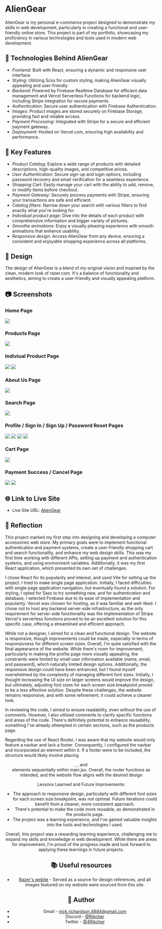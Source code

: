 # AlienGear

AlienGear is my personal e-commerce project designed to demonstrate my skills in web development, particularly in creating a functional and user-friendly online store. This project is part of my portfolio, showcasing my proficiency in various technologies and tools used in modern web development.

## 🚀 Technologies Behind AlienGear

- *Frontend*: Built with React, ensuring a dynamic and responsive user interface.
- *Styling*: Utilizing Scss for custom styling, making AlienGear visually appealing and user-friendly.
- *Backend*: Powered by Firebase Realtime Database for efficient data management and Vercel Serverless Functions for backend logic, including Stripe integration for secure payments.
- *Authentication*: Secure user authentication with Firebase Authentication.
- *Images*: Product images are stored securely on Firebase Storage, providing fast and reliable access.
- *Payment Processing*: Integrated with Stripe for a secure and efficient payment gateway.
- *Deployment*: Hosted on Vercel.com, ensuring high availability and performance.

## 🌟 Key Features

- *Product Catalog*: Explore a wide range of products with detailed descriptions, high-quality images, and competitive prices.
- *User Authentication*: Secure sign-up and login options, including password recovery and email verification for a seamless experience.
- *Shopping Cart*: Easily manage your cart with the ability to add, remove, or modify items before checkout.
- *Payment Gateway*: Securely process payments with Stripe, ensuring your transactions are safe and efficient.
- *Catalog filters*: Narrow down your search with various filters to find exactly what you're looking for.
- *Individual product page*: Dive into the details of each product with comprehensive information and bigger variety of pictures.
- *Smoothe animations*: Enjoy a visually pleasing experience with smooth animations that enhance usability.
- *Responsive design*: Access AlienGear from any device, ensuring a consistent and enjoyable shopping experience across all platforms.

## 🎨 Design

The design of AlienGear is a blend of my original vision and inspired by the clean, modern look of razer.com. It's a balance of functionality and aesthetics, aiming to create a user-friendly and visually appealing platform.

## 📷 Screenshots

### Home Page

![](/screenshots/home_page.png)

### Products Page

![](/screenshots/product_page.png)

### Indiviual Product Page

![](/screenshots/individualProduct_page.png)
![](/screenshots/pads_individual_page.png)

### About Us Page

![](/screenshots/about_us_page.png)

### Search Page

![](/screenshots/search_page.png)

### Profile / Sign In / Sign Up / Password Reset Pages

![](/screenshots/profile_page.png)
![](/screenshots/sign_in_page.png)
![](/screenshots/sign_up_page.png)
![](/screenshots/password_reset_page.png)

### Cart Page

![](/screenshots/cart_page.png)

### Payment Success / Cancel Page

![](/screenshots/success_page.png)
![](/screenshots/cancel_page.png)

## 🌐 Link to Live Site

- Live Site URL: [AlienGear](https://aliengear.vercel.app/)

## 💭 Reflection

This project marked my first step into designing and developing a computer accessories web store. My primary goals were to implement functional authentication and payment systems, create a user-friendly shopping cart and search functionality, and enhance my web design skills. This was my first time working with different APIs, setting up payment and authentication systems, and using environment variables. Additionally, it was my first React application, which presented its own set of challenges.

I chose React for its popularity and interest, and used Vite for setting up the project. I tried to make single page application. Initially, I faced difficulties with single page application navigation, but eventually found a solution. For styling, I opted for Sass to try something new, and for authentication and database, I selected Firebase due to its ease of implementation and popularity. Vercel was chosen for hosting, as it was familiar and well-liked. I chose not to host any backend server-side infrastructure, as the only requirement for server-side functionality was the implementation of Stripe. Vercel's serverless functions proved to be an excellent solution for this specific case, offering a streamlined and efficient approach.

While not a designer, I aimed for a clean and functional design. The website is responsive, though improvements could be made, especially in terms of responsivness for different screen sizes. 
Overall, I'm quite satisfied with the final appearance of the website. While there's room for improvement, particularly in making the profile page more visually appealing, the constraints were limited by small user information available (name, email, and password), which naturally limited design options. Additionally, the responsive design could have been enhanced, but I found myself overwhelmed by the complexity of managing different font sizes. Initially, I thought increasing the UI size on larger screens would improve the design, but ultimately, adjusting font sizes for each screen size breakpoint proved to be a less effective solution. Despite these challenges, the website remains responsive, and with some refinement, it could achieve a cleaner look.

In reviewing the code, I aimed to ensure readability, even without the use of comments. However, I also utilized comments to clarify specific functions and areas of the code. There's definitely potential to enhance reusability, something I've already attempted in certain sections, such as the products page.

Regarding the use of React Router, I was aware that my website would only feature a navbar and lack a footer. Consequently, I configured the navbar and incorporated an <Outlet /> element within it. If a footer were to be included, the structure would likely involve placing <Header />, <Outlet />, and <Footer /> elements sequentially within main.jsx. Overall, the router functions as intended, and the website flow aligns with the desired design

Lessons Learned and Future Improvements:
- The approach to responsive design, particularly with different font sizes for each screen size breakpoint, was not optimal. Future iterations could benefit from a cleaner, more consistent approach.
- There's potential to make the code more reusable, as demonstrated in the products page.
- The project was a learning experience, and I've gained valuable insights into the tools and technologies I used.

Overall, this project was a rewarding learning experience, challenging me to expand my skills and knowledge in web development. While there are areas for improvement, I'm proud of the progress made and look forward to applying these learnings in future projects.

## 📚 Useful resources

- [Razer's webite](https://www.razer.com/store) - Served as a source for design references, and all images featured on my website were sourced from this site.

## 👤 Author

- Gmail - [nick.richardson.4884@gmail.com](mailto:nick.richardson.4884@gmail.com)
- Discord - [@Rikcher](https://discordapp.com/users/259270379942445056)
- Twitter - [@4Rikcher](https://twitter.com/4Rikcher)


